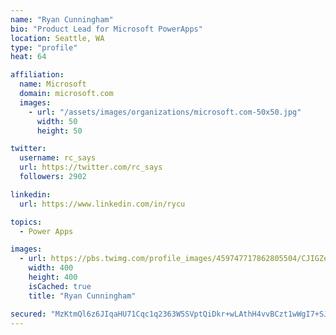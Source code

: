 ```yaml
---
name: "Ryan Cunningham"
bio: "Product Lead for Microsoft PowerApps"
location: Seattle, WA
type: "profile"
heat: 64

affiliation:
  name: Microsoft
  domain: microsoft.com
  images:
    - url: "/assets/images/organizations/microsoft.com-50x50.jpg"
      width: 50
      height: 50

twitter:
  username: rc_says
  url: https://twitter.com/rc_says
  followers: 2902

linkedin:
  url: https://www.linkedin.com/in/rycu

topics:
  - Power Apps

images:
  - url: https://pbs.twimg.com/profile_images/459747717862805504/CJIGZejd_400x400.png
    width: 400
    height: 400
    isCached: true
    title: "Ryan Cunningham"

secured: "MzKtmQl6z6JIqaHU71Cqc1q2363W5SVptQiDkr+wLAthH4vvBCzt1wWgI7+SJ87oEbFPLktvteMY6JBd3tzwtuAufCNdjTBM5vgB33b/rAbOCwFbnx7e1oTK8ceV/0ynsXdU6UNtaJG5eL7C6BDAHWmLF9oAivFhNXbZ/Ba5NWGpW/PBirwCg/t3RRRbC2md3lktmyD3wKucAh11tNTQwwItbKaaYZ+XRpQayQWq4iBHnxsfrxoKGKgGQu1Nb4pKeiqi43RIoRe05o7OYaWRhz88mD0kfkf2HOLNMeld8RtFNXmF5X2p1oGGYQWE53LRHmy87x4SzBXRnU1Sr/QJ783wc6gmOovU0dHsRrfTa3cDD8qxXavPSYVIoA0XrpX+KL+biXUuFEScGIAGfCEYL2nCPAZU4D9jddOQgk3o36I=;1HwrKCtnMGESENQp3o7QkA=="
---
```


